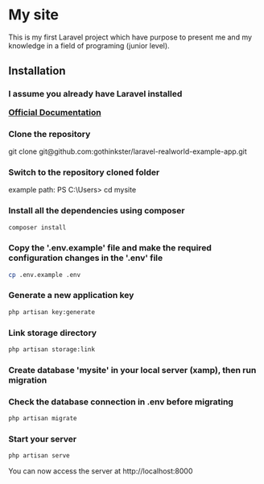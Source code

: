 # My site

<p>This is my first Laravel project which have purpose to present me and my knowledge in a field of programing (junior level).</p>

## Installation

### I assume you already have Laravel installed <p>[Official Documentation](https://laravel.com/docs/8.x/installation#installation)</p>


### Clone the repository

   <p> git clone git@github.com:gothinkster/laravel-realworld-example-app.git </p>

   ### Switch to the repository cloned folder

   <p> example path:  PS C:\Users> cd mysite  </p>

### Install all the dependencies using composer

   ``` bash
   composer install
   ```

### Copy the '.env.example' file and make the required configuration changes in the '.env' file
    
   ```bash
   cp .env.example .env
   ```

### Generate a new application key
    
   ```bash
   php artisan key:generate
   ```
### Link storage directory

   ```bash
   php artisan storage:link
   ```

### Create database 'mysite' in your local server (xamp), then run migration
### Check the database connection in .env before migrating

   ```bash
   php artisan migrate
   ```

### Start your server

   ```bash
   php artisan serve
   ```

<p> You can now access the server at http://localhost:8000</p>

    

